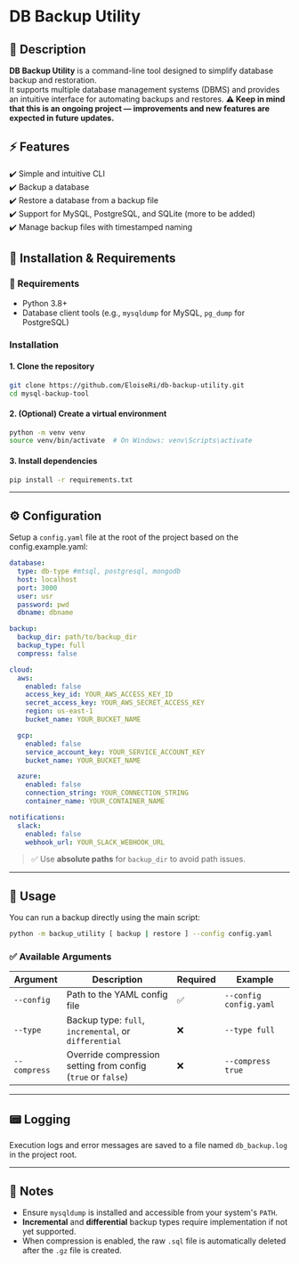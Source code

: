 # DB Backup Utility

## 📑​ Description
**DB Backup Utility** is a command-line tool designed to simplify database backup and restoration.  
It supports multiple database management systems (DBMS) and provides an intuitive interface for automating backups and restores.
**⚠️ Keep in mind that this is an ongoing project — improvements and new features are expected in future updates.**

## ⚡ Features
✔️ Simple and intuitive CLI  
✔️ Backup a database  
✔️ Restore a database from a backup file  
✔️ Support for MySQL, PostgreSQL, and SQLite (more to be added)  
✔️ Manage backup files with timestamped naming  
 
## 🔧 Installation & Requirements

### 📌 Requirements  
- Python 3.8+  
- Database client tools (e.g., `mysqldump` for MySQL, `pg_dump` for PostgreSQL) 

### Installation

#### 1. Clone the repository

```bash
git clone https://github.com/EloiseRi/db-backup-utility.git
cd mysql-backup-tool
```


#### 2. (Optional) Create a virtual environment

```bash
python -m venv venv
source venv/bin/activate  # On Windows: venv\Scripts\activate
```

#### 3. Install dependencies

```bash
pip install -r requirements.txt
```

---

## ⚙️ Configuration

Setup a `config.yaml` file at the root of the project based on the config.example.yaml:

```yaml
database:
  type: db-type #mtsql, postgresql, mongodb
  host: localhost
  port: 3000
  user: usr
  password: pwd
  dbname: dbname

backup:
  backup_dir: path/to/backup_dir
  backup_type: full
  compress: false

cloud:
  aws:
    enabled: false
    access_key_id: YOUR_AWS_ACCESS_KEY_ID
    secret_access_key: YOUR_AWS_SECRET_ACCESS_KEY
    region: us-east-1
    bucket_name: YOUR_BUCKET_NAME

  gcp:
    enabled: false
    service_account_key: YOUR_SERVICE_ACCOUNT_KEY
    bucket_name: YOUR_BUCKET_NAME

  azure:
    enabled: false
    connection_string: YOUR_CONNECTION_STRING
    container_name: YOUR_CONTAINER_NAME

notifications:
  slack:
    enabled: false
    webhook_url: YOUR_SLACK_WEBHOOK_URL
```

> ✅ Use **absolute paths** for `backup_dir` to avoid path issues.

---

## 🚀 Usage

You can run a backup directly using the main script:

```bash
python -m backup_utility [ backup | restore ] --config config.yaml
```

### ✅ Available Arguments

| Argument       | Description                                                | Required | Example                           |
|----------------|------------------------------------------------------------|----------|-----------------------------------|
| `--config`     | Path to the YAML config file                               | ✅       | `--config config.yaml`            |
| `--type`       | Backup type: `full`, `incremental`, or `differential`      | ❌       | `--type full`                     |
| `--compress`   | Override compression setting from config (`true` or `false`) | ❌       | `--compress true`                 |

---

## 📟 Logging

Execution logs and error messages are saved to a file named `db_backup.log` in the project root.

---

## 🧠 Notes

- Ensure `mysqldump` is installed and accessible from your system's `PATH`.
- **Incremental** and **differential** backup types require implementation if not yet supported.
- When compression is enabled, the raw `.sql` file is automatically deleted after the `.gz` file is created.
